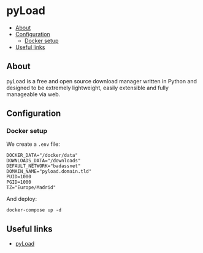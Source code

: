 # pyLoad

- [About](#about)
- [Configuration](#configuration)
  * [Docker setup](#docker-setup)
- [Useful links](#useful-links)

## About

pyLoad is a free and open source download manager written in Python and designed
to be extremely lightweight, easily extensible and fully manageable via web.

## Configuration

### Docker setup

We create a `.env` file:

```shell
DOCKER_DATA="/docker/data"
DOWNLOADS_DATA="/downloads"
DEFAULT_NETWORK="badassnet"
DOMAIN_NAME="pyload.domain.tld"
PUID=1000
PGID=1000
TZ="Europe/Madrid"
```

And deploy:

    docker-compose up -d

## Useful links

- [pyLoad](https://pyload.net)
